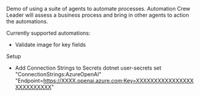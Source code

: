 Demo of using a suite of agents to automate processes.
Automation Crew Leader will assess a business process and bring in other agents to action the automations.

Currently supported automations:
- Validate image for key fields


Setup

- Add Connection Strings to Secrets
dotnet user-secrets set "ConnectionStrings:AzureOpenAI" "Endpoint=https://XXXX.openai.azure.com;Key=XXXXXXXXXXXXXXXXXXXXXXXXXX"